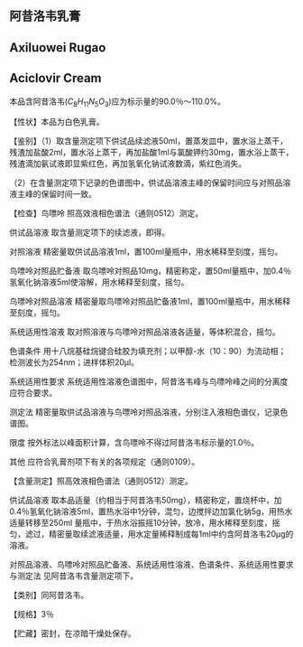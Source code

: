 ## 阿昔洛韦乳膏

## Axiluowei Rugao

## Aciclovir Cream

本品含阿昔洛韦$(C_{8}H_{11}N_{5}O_{3})$应为标示量的90.0％～110.0%。

【性状】本品为白色乳膏。

【鉴别】（1）取含量测定项下供试品续滤液50ml，置蒸发皿中，置水浴上蒸干，残渣加盐酸2ml，置水浴上蒸干，再加盐酸1ml与氯酸钾约30mg，置水浴上蒸干，残渣滴加氨试液即显紫红色，再加氢氧化钠试液数滴，紫红色消失。

（2）在含量测定项下记录的色谱图中，供试品溶液主峰的保留时间应与对照品溶液主峰的保留时间一致。

【检查】鸟嘌呤 照高效液相色谱法（通则0512）测定。

供试品溶液 取含量测定项下的续滤液，即得。

对照溶液 精密量取供试品溶液1ml，置100ml量瓶中，用水稀释至刻度，摇匀。

鸟嘌呤对照品贮备液 取鸟嘌呤对照品10mg，精密称定，置50ml量瓶中，加0.4％氢氧化钠溶液5ml使溶解，用水稀释至刻度，摇匀。

鸟嘌呤对照品溶液 精密量取鸟嘌呤对照品贮备液1ml，置100ml量瓶中，用水稀释至刻度，摇匀。

系统适用性溶液 取对照溶液与鸟嘌呤对照品溶液各适量，等体积混合，摇匀。

色谱条件 用十八烷基硅烷键合硅胶为填充剂；以甲醇-水（10：90）为流动相；检测波长为254nm；进样体积20μl。

系统适用性要求 系统适用性溶液色谱图中，阿昔洛韦峰与鸟嘌呤峰之间的分离度应符合要求。

测定法 精密量取供试品溶液与鸟嘌呤对照品溶液，分别注入液相色谱仪，记录色谱图。

限度 按外标法以峰面积计算，含鸟嘌呤不得过阿昔洛韦标示量的1.0％。

其他 应符合乳膏剂项下有关的各项规定（通则0109）。

【含量测定】照高效液相色谱法（通则0512）测定。

供试品溶液 取本品适量（约相当于阿昔洛韦50mg），精密称定，置烧杯中，加0.4％氢氧化钠溶液5ml，置热水浴中1分钟，混匀，边搅拌边加氯化钠5g，用热水适量转移至250ml 量瓶中，于热水浴振摇10分钟，放冷，用水稀释至刻度，摇匀，滤过，精密量取续滤液适量，用水定量稀释制成每1ml中约含阿昔洛韦20μg的溶液。

对照品溶液、鸟嘌呤对照品贮备液、系统适用性溶液、色谱条件、系统适用性要求与测定法 见阿昔洛韦含量测定项下。

【类别】同阿昔洛韦。

【规格】3％

【贮藏】密封，在凉暗干燥处保存。